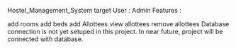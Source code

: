 Hostel_Management_System
target User : Admin
Features :

add rooms
add beds
add Allottees
view allottees
remove allottees Database connection is not yet setuped in this project. In near future, project will be connected with database.
